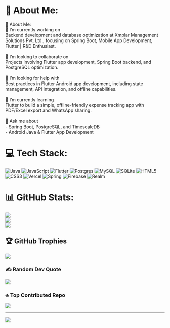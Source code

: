 # 💫 About Me:
💫 About Me:<br>🔭 I’m currently working on<br>Backend development and database optimization at Xmplar Management Solutions Pvt. Ltd., focusing on Spring Boot, Mobile App Development, Flutter | R&D Enthusiast.<br><br>👯 I’m looking to collaborate on<br>Projects involving Flutter app development, Spring Boot backend, and PostgreSQL optimization.<br><br>🤝 I’m looking for help with<br>Best practices in Flutter Android app development, including state management, API integration, and offline capabilities.<br><br>🌱 I’m currently learning<br>Flutter to build a simple, offline-friendly expense tracking app with PDF/Excel export and WhatsApp sharing.<br><br>💬 Ask me about<br>- Spring Boot, PostgreSQL, and TimescaleDB<br>- Android Java & Flutter App Development


# 💻 Tech Stack:
![Java](https://img.shields.io/badge/java-%23ED8B00.svg?style=flat&logo=openjdk&logoColor=white) ![JavaScript](https://img.shields.io/badge/javascript-%23323330.svg?style=flat&logo=javascript&logoColor=%23F7DF1E) ![Flutter](https://img.shields.io/badge/Flutter-%2302569B.svg?style=flat&logo=Flutter&logoColor=white) ![Postgres](https://img.shields.io/badge/postgres-%23316192.svg?style=flat&logo=postgresql&logoColor=white) ![MySQL](https://img.shields.io/badge/mysql-4479A1.svg?style=flat&logo=mysql&logoColor=white) ![SQLite](https://img.shields.io/badge/sqlite-%2307405e.svg?style=flat&logo=sqlite&logoColor=white) ![HTML5](https://img.shields.io/badge/html5-%23E34F26.svg?style=flat&logo=html5&logoColor=white) ![CSS3](https://img.shields.io/badge/css3-%231572B6.svg?style=flat&logo=css3&logoColor=white) ![Vercel](https://img.shields.io/badge/vercel-%23000000.svg?style=flat&logo=vercel&logoColor=white) ![Spring](https://img.shields.io/badge/spring-%236DB33F.svg?style=flat&logo=spring&logoColor=white) ![Firebase](https://img.shields.io/badge/firebase-a08021?style=flat&logo=firebase&logoColor=ffcd34) ![Realm](https://img.shields.io/badge/Realm-39477F?style=flat&logo=realm&logoColor=white)
# 📊 GitHub Stats:
![](https://github-readme-stats.vercel.app/api?username=sakthi2102&theme=transparent&hide_border=false&include_all_commits=true&count_private=false)<br/>
![](https://github-readme-streak-stats.herokuapp.com/?user=sakthi2102&theme=transparent&hide_border=false)<br/>
![](https://github-readme-stats.vercel.app/api/top-langs/?username=sakthi2102&theme=transparent&hide_border=false&include_all_commits=true&count_private=false&layout=compact)

## 🏆 GitHub Trophies
![](https://github-profile-trophy.vercel.app/?username=sakthi2102&theme=transparent&no-frame=false&no-bg=false&margin-w=4)

### ✍️ Random Dev Quote
![](https://quotes-github-readme.vercel.app/api?type=horizontal&theme=light)

### 🔝 Top Contributed Repo
![](https://github-contributor-stats.vercel.app/api?username=sakthi2102&limit=5&theme=transparent&combine_all_yearly_contributions=true)

---
[![](https://visitcount.itsvg.in/api?id=sakthi2102&icon=0&color=0)](https://visitcount.itsvg.in)
